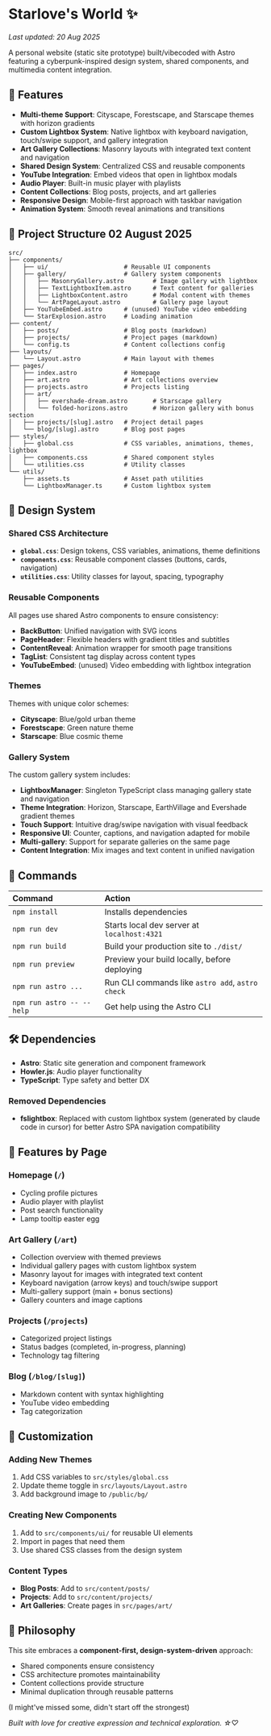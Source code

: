 # Starlove's World ✨

_Last updated: 20 Aug 2025_

A personal website (static site prototype) built/vibecoded with Astro featuring a cyberpunk-inspired design system, shared components, and multimedia content integration.

## 🎨 Features

- **Multi-theme Support**: Cityscape, Forestscape, and Starscape themes with horizon gradients
- **Custom Lightbox System**: Native lightbox with keyboard navigation, touch/swipe support, and gallery integration
- **Art Gallery Collections**: Masonry layouts with integrated text content and navigation
- **Shared Design System**: Centralized CSS and reusable components
- **YouTube Integration**: Embed videos that open in lightbox modals
- **Audio Player**: Built-in music player with playlists
- **Content Collections**: Blog posts, projects, and art galleries
- **Responsive Design**: Mobile-first approach with taskbar navigation
- **Animation System**: Smooth reveal animations and transitions

## 🚀 Project Structure 02 August 2025

```
src/
├── components/
│   ├── ui/                     # Reusable UI components
│   ├── gallery/                # Gallery system components
│   │   ├── MasonryGallery.astro        # Image gallery with lightbox
│   │   ├── TextLightboxItem.astro      # Text content for galleries
│   │   ├── LightboxContent.astro       # Modal content with themes
│   │   └── ArtPageLayout.astro         # Gallery page layout
│   ├── YouTubeEmbed.astro      # (unused) YouTube video embedding
│   └── StarExplosion.astro     # Loading animation
├── content/
│   ├── posts/                  # Blog posts (markdown)
│   ├── projects/               # Project pages (markdown)
│   └── config.ts               # Content collections config
├── layouts/
│   └── Layout.astro            # Main layout with themes
├── pages/
│   ├── index.astro             # Homepage
│   ├── art.astro               # Art collections overview
│   ├── projects.astro          # Projects listing
│   ├── art/
│   │   ├── evershade-dream.astro       # Starscape gallery
│   │   └── folded-horizons.astro       # Horizon gallery with bonus section
│   ├── projects/[slug].astro   # Project detail pages
│   └── blog/[slug].astro       # Blog post pages
├── styles/
│   ├── global.css              # CSS variables, animations, themes, lightbox
│   ├── components.css          # Shared component styles
│   └── utilities.css           # Utility classes
└── utils/
    ├── assets.ts               # Asset path utilities
    └── LightboxManager.ts      # Custom lightbox system
```

## 🎯 Design System

### Shared CSS Architecture

- **`global.css`**: Design tokens, CSS variables, animations, theme definitions
- **`components.css`**: Reusable component classes (buttons, cards, navigation)
- **`utilities.css`**: Utility classes for layout, spacing, typography

### Reusable Components

All pages use shared Astro components to ensure consistency:

- **BackButton**: Unified navigation with SVG icons
- **PageHeader**: Flexible headers with gradient titles and subtitles
- **ContentReveal**: Animation wrapper for smooth page transitions
- **TagList**: Consistent tag display across content types
- **YouTubeEmbed**: (unused) Video embedding with lightbox integration

### Themes

Themes with unique color schemes:

- **Cityscape**: Blue/gold urban theme
- **Forestscape**: Green nature theme
- **Starscape**: Blue cosmic theme

### Gallery System

The custom gallery system includes:

- **LightboxManager**: Singleton TypeScript class managing gallery state and navigation
- **Theme Integration**: Horizon, Starscape, EarthVillage and Evershade gradient themes
- **Touch Support**: Intuitive drag/swipe navigation with visual feedback
- **Responsive UI**: Counter, captions, and navigation adapted for mobile
- **Multi-gallery**: Support for separate galleries on the same page
- **Content Integration**: Mix images and text content in unified navigation

## 🧞 Commands

| Command                   | Action                                           |
| :------------------------ | :----------------------------------------------- |
| `npm install`             | Installs dependencies                            |
| `npm run dev`             | Starts local dev server at `localhost:4321`      |
| `npm run build`           | Build your production site to `./dist/`          |
| `npm run preview`         | Preview your build locally, before deploying     |
| `npm run astro ...`       | Run CLI commands like `astro add`, `astro check` |
| `npm run astro -- --help` | Get help using the Astro CLI                     |

## 🛠️ Dependencies

- **Astro**: Static site generation and component framework
- **Howler.js**: Audio player functionality
- **TypeScript**: Type safety and better DX

### Removed Dependencies

- **fslightbox**: Replaced with custom lightbox system (generated by claude code in cursor) for better Astro SPA navigation compatibility

## 📱 Features by Page

### Homepage (`/`)

- Cycling profile pictures
- Audio player with playlist
- Post search functionality
- Lamp tooltip easter egg

### Art Gallery (`/art`)

- Collection overview with themed previews
- Individual gallery pages with custom lightbox system
- Masonry layout for images with integrated text content
- Keyboard navigation (arrow keys) and touch/swipe support
- Multi-gallery support (main + bonus sections)
- Gallery counters and image captions

### Projects (`/projects`)

- Categorized project listings
- Status badges (completed, in-progress, planning)
- Technology tag filtering

### Blog (`/blog/[slug]`)

- Markdown content with syntax highlighting
- YouTube video embedding
- Tag categorization

## 🎨 Customization

### Adding New Themes

1. Add CSS variables to `src/styles/global.css`
2. Update theme toggle in `src/layouts/Layout.astro`
3. Add background image to `/public/bg/`

### Creating New Components

1. Add to `src/components/ui/` for reusable UI elements
2. Import in pages that need them
3. Use shared CSS classes from the design system

### Content Types

- **Blog Posts**: Add to `src/content/posts/`
- **Projects**: Add to `src/content/projects/`
- **Art Galleries**: Create pages in `src/pages/art/`

## 🌟 Philosophy

This site embraces a **component-first, design-system-driven** approach:

- Shared components ensure consistency
- CSS architecture promotes maintainability
- Content collections provide structure
- Minimal duplication through reusable patterns

(I might've missed some, didn't start off the strongest)

_Built with love for creative expression and technical exploration. ☆♡_
